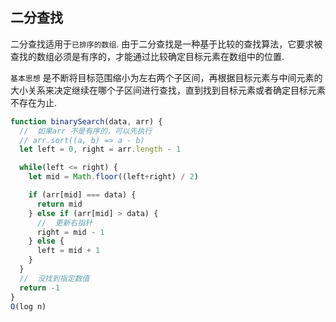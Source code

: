 ## 二分查找
二分查找适用于`已排序的数组`. 由于二分查找是一种基于比较的查找算法，它要求被查找的数组必须是有序的，才能通过比较确定目标元素在数组中的位置. 

`基本思想` 是不断将目标范围缩小为左右两个子区间，再根据目标元素与中间元素的大小关系来决定继续在哪个子区间进行查找，直到找到目标元素或者确定目标元素不存在为止. 

```js
function binarySearch(data, arr) {
  //  如果arr 不是有序的，可以先执行
  // arr.sort((a, b) => a - b)
  let left = 0, right = arr.length - 1

  while(left <= right) {
    let mid = Math.floor((left+right) / 2)

    if (arr[mid] === data) {
      return mid
    } else if (arr[mid] > data) {
      //  更新右指针
      right = mid - 1
    } else {
      left = mid + 1
    }
  }
  //  没找到指定数值
  return -1 
} 
O(log n)
```